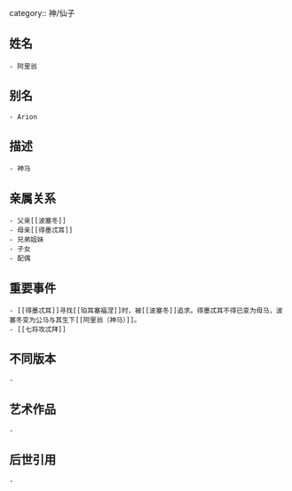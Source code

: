 category:: 神/仙子
## 姓名
	- 阿里翁
## 别名
	- Arion
## 描述
	- 神马
## 亲属关系
	- 父亲[[波塞冬]]
	- 母亲[[得墨忒耳]]
	- 兄弟姐妹
	- 子女
	- 配偶
## 重要事件
	- [[得墨忒耳]]寻找[[珀耳塞福涅]]时，被[[波塞冬]]追求。得墨忒耳不得已变为母马，波塞冬变为公马与其生下[[阿里翁（神马）]]。
	- [[七将攻忒拜]]
## 不同版本
	-
## 艺术作品
	-
## 后世引用
	-
